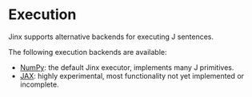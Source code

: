 # Execution

Jinx supports alternative backends for executing J sentences.

The following execution backends are available:
- [NumPy](https://numpy.org/): the default Jinx executor, implements many J primitives.
- [JAX](https://docs.jax.dev/en/latest/index.html): highly experimental, most functionality not yet implemented or incomplete.
